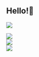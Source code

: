 ## Hello!👋

[![](https://visitcount.itsvg.in/api?id=nishant1800&icon=2&color=5)](https://visitcount.itsvg.in)

![](https://github-readme-stats.vercel.app/api?username=nishant1800&theme=radical&hide_border=false&include_all_commits=true&count_private=false)<br/>
![](https://github-readme-streak-stats.herokuapp.com/?user=nishant1800&theme=radical&hide_border=false)<br/>
![](https://github-readme-stats.vercel.app/api/top-langs/?username=nishant1800&theme=radical&hide_border=false&include_all_commits=true&count_private=false&layout=compact)

